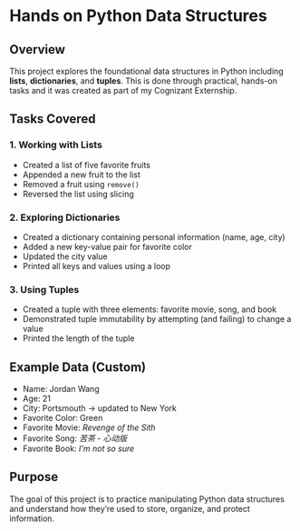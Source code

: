 # Hands on Python Data Structures

## Overview
This project explores the foundational data structures in Python including **lists**, **dictionaries**, and **tuples**. This is done through practical, hands-on tasks and it was created as part of my Cognizant Externship.

## Tasks Covered

### 1. Working with Lists
- Created a list of five favorite fruits
- Appended a new fruit to the list
- Removed a fruit using `remove()`
- Reversed the list using slicing

### 2. Exploring Dictionaries
- Created a dictionary containing personal information (name, age, city)
- Added a new key-value pair for favorite color
- Updated the city value
- Printed all keys and values using a loop

### 3. Using Tuples
- Created a tuple with three elements: favorite movie, song, and book
- Demonstrated tuple immutability by attempting (and failing) to change a value
- Printed the length of the tuple

## Example Data (Custom)
- Name: Jordan Wang  
- Age: 21  
- City: Portsmouth → updated to New York  
- Favorite Color: Green  
- Favorite Movie: *Revenge of the Sith*  
- Favorite Song: *苦茶 - 心动版*  
- Favorite Book: *I'm not so sure*

## Purpose
The goal of this project is to practice manipulating Python data structures and understand how they’re used to store, organize, and protect information.
